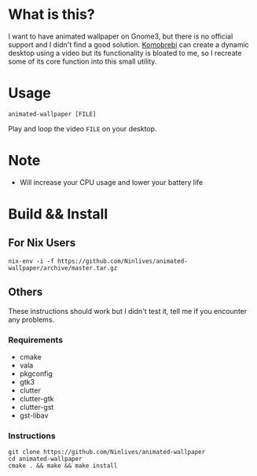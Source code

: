 
# What is this?

I want to have animated wallpaper on Gnome3, but there is no official support and I didn't find a good solution. [Komobrebi](https://github.com/cheesecakeufo/komorebi) can create a dynamic desktop using a video but its functionality is bloated to me, so I recreate some of its core function into this small utility.

# Usage

```shell
animated-wallpaper [FILE]
```

Play and loop the video `FILE` on your desktop.

# Note

- Will increase your CPU usage and lower your battery life

# Build && Install

## For Nix Users

```shell
nix-env -i -f https://github.com/Ninlives/animated-wallpaper/archive/master.tar.gz
```

## Others

These instructions should work but I didn't test it, tell me if you encounter any problems.

### Requirements

- cmake
- vala
- pkgconfig
- gtk3
- clutter 
- clutter-gtk
- clutter-gst
- gst-libav

### Instructions

```shell
git clone https://github.com/Ninlives/animated-wallpaper
cd animated-wallpaper
cmake . && make && make install
```
